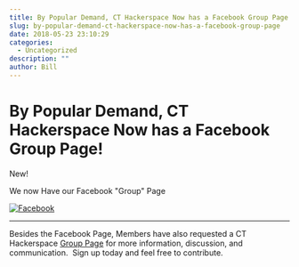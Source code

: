 ```yaml
---
title: By Popular Demand, CT Hackerspace Now has a Facebook Group Page!
slug: by-popular-demand-ct-hackerspace-now-has-a-facebook-group-page
date: 2018-05-23 23:10:29
categories:
  - Uncategorized
description: ""
author: Bill
---
```


# By Popular Demand, CT Hackerspace Now has a Facebook Group Page!

New!

We now Have our Facebook "Group" Page

[![Facebook](/uploads/2018/05/cth-facebook-snapsoht.png)](https://www.facebook.com/groups/199319907370531/)

<hr />

Besides the Facebook Page, Members have also requested a CT Hackerspace [Group Page](https://www.facebook.com/groups/199319907370531/) for more information, discussion, and communication.  Sign up today and feel free to contribute.
